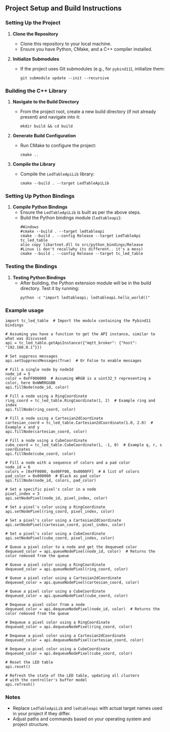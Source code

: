 ## Project Setup and Build Instructions

### Setting Up the Project

1. **Clone the Repository**
   - Clone this repository to your local machine.
   - Ensure you have Python, CMake, and a C++ compiler installed.

2. **Initialize Submodules**
   - If the project uses Git submodules (e.g., for `pybind11`), initialize them:
     ```
     git submodule update --init --recursive
     ```

### Building the C++ Library

1. **Navigate to the Build Directory**
   - From the project root, create a new build directory (if not already present) and navigate into it:
     ```
     mkdir build && cd build
     ```

2. **Generate Build Configuration**
   - Run CMake to configure the project:
     ```
     cmake ..
     ```

3. **Compile the Library**
   - Compile the `LedTableApiLib` library:
     ```
     cmake --build . --target LedTableApiLib
     ```

### Setting Up Python Bindings

1. **Compile Python Bindings**
   - Ensure the `LedTableApiLib` is built as per the above steps.
   - Build the Python bindings module (`ledtableapi`):
     ```
     #Windows
     #cmake --build . --target ledtableapi
     cmake --build . --config Release --target LedTableApi tc_led_table
     also copy libartnet.dll to src/python_bindings/Release
     #Linux (i don't recallwhy its different.. it's a mess)
     cmake --build . --config Release --target tc_led_table

     ```

### Testing the Bindings

1. **Testing Python Bindings**
   - After building, the Python extension module will be in the build directory. Test it by running:
     ```
     python -c "import ledtableapi; ledtableapi.hello_world()"
     ```

### Example usage
```
import tc_led_table  # Import the module containing the Pybind11 bindings

# Assuming you have a function to get the API instance, similar to what was discussed
api = tc_led_table.getApiInstance({"mqtt_broker": {"host": "192.168.0.1"}})

# Set suppress messages
api.setSuppressMessages(True)  # Or False to enable messages

# Fill a single node by nodeId
node_id = 5
color = 0xFF000000  # Assuming WRGB is a uint32_t representing a color, here 0xWWRRGGBB
api.fillNode(node_id, color)

# Fill a node using a RingCoordinate
ring_coord = tc_led_table.RingCoordinate(1, 2)  # Example ring and index
api.fillNode(ring_coord, color)

# Fill a node using a Cartesian2dCoordinate
cartesian_coord = tc_led_table.Cartesian2dCoordinate(1.0, 2.0)  # Example x and y
api.fillNode(cartesian_coord, color)

# Fill a node using a CubeCoordinate
cube_coord = tc_led_table.CubeCoordinate(1, -1, 0)  # Example q, r, s coordinates
api.fillNode(cube_coord, color)

# Fill a node with a sequence of colors and a pad color
node_id = 6
colors = [0xFF0000, 0x00FF00, 0x0000FF]  # A list of colors
pad_color = 0x000000  # Black as pad color
api.fillNode(node_id, colors, pad_color)

# Set a specific pixel's color in a node
pixel_index = 3
api.setNodePixel(node_id, pixel_index, color)

# Set a pixel's color using a RingCoordinate
api.setNodePixel(ring_coord, pixel_index, color)

# Set a pixel's color using a Cartesian2dCoordinate
api.setNodePixel(cartesian_coord, pixel_index, color)

# Set a pixel's color using a CubeCoordinate
api.setNodePixel(cube_coord, pixel_index, color)

# Queue a pixel color to a node and get the dequeued color
dequeued_color = api.queueNodePixel(node_id, color)  # Returns the color removed from the queue

# Queue a pixel color using a RingCoordinate
dequeued_color = api.queueNodePixel(ring_coord, color)

# Queue a pixel color using a Cartesian2dCoordinate
dequeued_color = api.queueNodePixel(cartesian_coord, color)

# Queue a pixel color using a CubeCoordinate
dequeued_color = api.queueNodePixel(cube_coord, color)

# Dequeue a pixel color from a node
dequeued_color = api.dequeueNodePixel(node_id, color)  # Returns the color removed from the queue

# Dequeue a pixel color using a RingCoordinate
dequeued_color = api.dequeueNodePixel(ring_coord, color)

# Dequeue a pixel color using a Cartesian2dCoordinate
dequeued_color = api.dequeueNodePixel(cartesian_coord, color)

# Dequeue a pixel color using a CubeCoordinate
dequeued_color = api.dequeueNodePixel(cube_coord, color)

# Reset the LED table
api.reset()

# Refresh the state of the LED table, updating all clusters
# with the controller's buffer model
api.refresh()
```

### Notes

- Replace `LedTableApiLib` and `ledtableapi` with actual target names used in your project if they differ.
- Adjust paths and commands based on your operating system and project structure.
